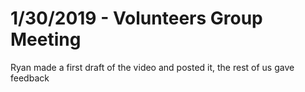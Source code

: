 # 1/30/2019 - Volunteers Group Meeting

Ryan made a first draft of the video and posted it, the rest of us gave feedback
